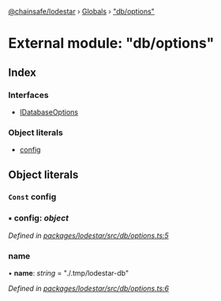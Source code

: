 [@chainsafe/lodestar](../README.md) › [Globals](../globals.md) › ["db/options"](_db_options_.md)

# External module: "db/options"

## Index

### Interfaces

* [IDatabaseOptions](../interfaces/_db_options_.idatabaseoptions.md)

### Object literals

* [config](_db_options_.md#const-config)

## Object literals

### `Const` config

### ▪ **config**: *object*

*Defined in [packages/lodestar/src/db/options.ts:5](https://github.com/ChainSafe/lodestar/blob/f536e8f/packages/lodestar/src/db/options.ts#L5)*

###  name

• **name**: *string* = "./.tmp/lodestar-db"

*Defined in [packages/lodestar/src/db/options.ts:6](https://github.com/ChainSafe/lodestar/blob/f536e8f/packages/lodestar/src/db/options.ts#L6)*
